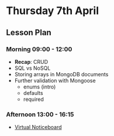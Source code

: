# Thursday 7th April

## Lesson Plan

### Morning 09:00 - 12:00

+ **Recap**: CRUD
+ SQL vs NoSQL
+ Storing arrays in MongoDB documents
+ Further validation with Mongoose
  + enums (intro)
  + defaults
  + required

### Afternoon 13:00 - 16:15

+ [Virtual Noticeboard](https://github.com/FrancoSpeziali/db-virtual-noticeboard)
